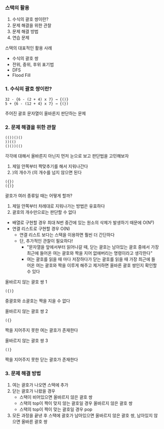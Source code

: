 ### 스택의 활용
1. 수식의 괄호 쌍이란?
2. 문제 해결을 위한 관찰
3. 문제 해결 방법
4. 연습 문제

스택의 대표적인 활용 사례
- 수식의 괄호 쌍
- 전위, 중위, 후위 표기법
- DFS
- Flood Fill

### 1. 수식의 괄호 쌍이란?
```
32 - {6 - (2 + 4) x 7} → {()}
5 + {6 - (12 + 4} x 7} → {(})
```
주어진 괄호 문자열이 올바른지 판단하는 문제

### 2. 문제 해결을 위한 관찰
```
(())()()
))(()
()())(()
```

각각에 대해서 올바른지 아닌지 먼저 눈으로 보고 판단법을 고민해보자
1. 제일 안쪽부터 짝맞추기를 해서 지워나간다
2. )의 개수가 (의 개수를 넘지 않으면 된다
```
({})
({)}
```

괄호가 여러 종류일 때는 어떻게 할까?
1. 제일 안쪽부터 차례대로 지워나가는 방법은 유효하다
2. 괄호의 개수만으로는 판단할 수 없다
- 배열로 구현할 경우 최대 N번 중간에 있는 원소의 삭제가 발생하기 때문에 O(N²)
- 연결 리스트로 구현할 경우 O(N)
  - 연결 리스트 보다는 스택을 이용하면 훨씬 더 간단하다
  - 단, 추가적인 관찰이 필요하다!
    - "문자열을 앞에서부터 읽어나갈 때, 닫는 괄호는 남아있는 괄호 중에서 가장 최근에 들어온 여는 괄호와 짝을 지어 없애버리는 명령이라고 생각한다"
    - 여는 괄호를 읽을 때 마다 저장하다가 닫는 괄호를 읽을 때 가장 최근에 들어온 여는 괄호와 짝을 이루게 해주고 제거하면 올바른 괄호 쌍인지 확인할 수 있다

올바르지 않는 괄호 쌍 1
```
({)}
```
중괄호와 소괄호는 짝을 지을 수 없다

올바르지 않는 괄호 쌍 2
```
({}
```
짝을 지어주지 못한 여는 괄호가 존재한다

올바르지 않는 괄호 쌍 3
```
()}
```
짝을 지어주지 못한 닫는 괄호가 존재한다

### 3. 문제 해결 방법
1. 여는 괄호가 나오면 스택에 추가
2. 닫는 괄호가 나왔을 경우
   - 스택이 비어있으면 올바르지 않은 괄호 쌍 
   - 스택의 top이 짝이 맞지 않는 괄호일 경우 올바르지 않은 괄호 쌍
   - 스택의 top이 짝이 맞는 괄호일 경우 pop
3. 모든 과정을 끝낸 후 스택에 괄호가 남아있으면 올바르지 않은 괄호 쌍, 남아있지 않으면 올바른 괄호 쌍
